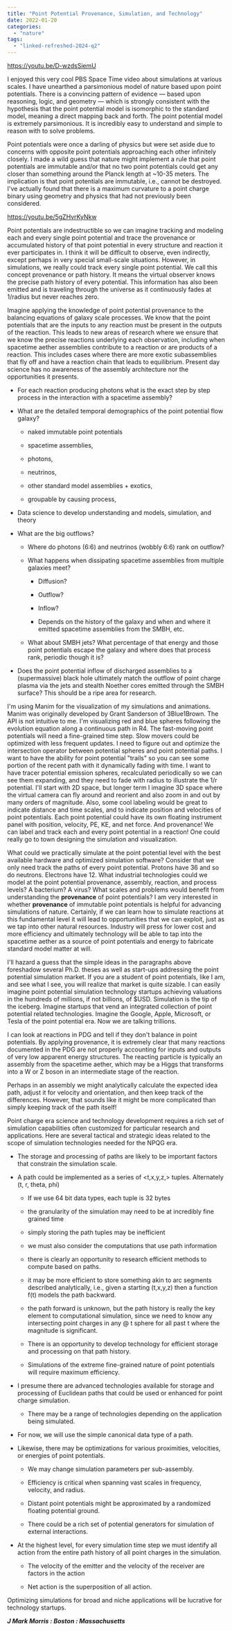 ```yaml
---
title: "Point Potential Provenance, Simulation, and Technology"
date: 2022-01-20
categories: 
  - "nature"
tags: 
  - "linked-refreshed-2024-q2"
---
```


https://youtu.be/D-wzdsSiemU

I enjoyed this very cool PBS Space Time video about simulations at various scales. I have unearthed a parsimonious model of nature based upon point potentials. There is a convincing pattern of evidence — based upon reasoning, logic, and geometry — which is strongly consistent with the hypothesis that the point potential model is isomorphic to the standard model, meaning a direct mapping back and forth. The point potential model is extremely parsimonious. It is incredibly easy to understand and simple to reason with to solve problems.

Point potentials were once a darling of physics but were set aside due to concerns with opposite point potentials approaching each other infinitely closely. I made a wild guess that nature might implement a rule that point potentials are immutable and/or that no two point potentials could get any closer than something around the Planck length at ~10\-35 meters. The implication is that point potentials are immutable, i.e., cannot be destroyed. I've actually found that there is a maximum curvature to a point charge binary using geometry and physics that had not previously been considered.

https://youtu.be/5gZHvrKyNkw

Point potentials are indestructible so we can imagine tracking and modeling each and every single point potential and trace the provenance or accumulated history of that point potential in every structure and reaction it ever participates in. I think it will be difficult to observe, even indirectly, except perhaps in very special small-scale situations. However, in simulations, we really could track every single point potential. We call this concept provenance or path history. It means the virtual observer knows the precise path history of every potential. This information has also been emitted and is traveling through the universe as it continuously fades at 1/radius but never reaches zero.

Imagine applying the knowledge of point potential provenance to the balancing equations of galaxy scale processes. We know that the point potentials that are the inputs to any reaction must be present in the outputs of the reaction. This leads to new areas of research where we ensure that we know the precise reactions underlying each observation, including when spacetime aether assemblies contribute to a reaction or are products of a reaction. This includes cases where there are more exotic subassemblies that fly off and have a reaction chain that leads to equilibrium. Present day science has no awareness of the assembly architecture nor the opportunities it presents.

- For each reaction producing photons what is the exact step by step process in the interaction with a spacetime assembly?

- What are the detailed temporal demographics of the point potential flow galaxy?
    - naked immutable point potentials
    
    - spacetime assemblies,
    
    - photons,
    
    - neutrinos,
    
    - other standard model assemblies + exotics,
    
    - groupable by causing process,

- Data science to develop understanding and models, simulation, and theory

- What are the big outflows?
    - Where do photons (6:6) and neutrinos (wobbly 6:6) rank on outflow?
    
    - What happens when dissipating spacetime assemblies from multiple galaxies meet?
        - Diffusion?
        
        - Outflow?
        
        - Inflow?
        
        - Depends on the history of the galaxy and when and where it emitted spacetime assemblies from the SMBH, etc.
    
    - What about SMBH jets? What percentage of that energy and those point potentials escape the galaxy and where does that process rank, periodic though it is?

- Does the point potential inflow of discharged assemblies to a (supermassive) black hole ultimately match the outflow of point charge plasma via the jets and stealth Noether cores emitted through the SMBH surface? This should be a ripe area for research.

I'm using Manim for the visualization of my simulations and animations. Manim was originally developed by Grant Sanderson of 3Blue1Brown. The API is not intuitive to me. I'm visualizing red and blue spheres following the evolution equation along a continuous path in R4. The fast-moving point potentials will need a fine-grained time step. Slow movers could be optimized with less frequent updates. I need to figure out and optimize the intersection operator between potential spheres and point potential paths. I want to have the ability for point potential "trails" so you can see some portion of the recent path with it dynamically fading with time. I want to have tracer potential emission spheres, recalculated periodically so we can see them expanding, and they need to fade with radius to illustrate the 1/r potential. I'll start with 2D space, but longer term I imagine 3D space where the virtual camera can fly around and reorient and also zoom in and out by many orders of magnitude. Also, some cool labeling would be great to indicate distance and time scales, and to indicate position and velocities of point potentials. Each point potential could have its own floating instrument panel with position, velocity, PE, KE, and net force. And provenance! We can label and track each and every point potential in a reaction! One could really go to town designing the simulation and visualization.

What could we practically simulate at the point potential level with the best available hardware and optimized simulation software? Consider that we only need track the paths of every point potential. Protons have 36 and so do neutrons. Electrons have 12. What industrial technologies could we model at the point potential provenance, assembly, reaction, and process levels? A bacterium? A virus? What scales and problems would benefit from understanding the **provenance** of point potentials? I am very interested in whether **provenance** of immutable point potentials is helpful for advancing simulations of nature. Certainly, if we can learn how to simulate reactions at this fundamental level it will lead to opportunities that we can exploit, just as we tap into other natural resources. Industry will press for lower cost and more efficiency and ultimately technology will be able to tap into the spacetime aether as a source of point potentials and energy to fabricate standard model matter at will.

I'll hazard a guess that the simple ideas in the paragraphs above foreshadow several Ph.D. theses as well as start-ups addressing the point potential simulation market. If you are a student of point potentials, like I am, and see what I see, you will realize that market is quite sizable. I can easily imagine point potential simulation technology startups achieving valuations in the hundreds of millions, if not billions, of $USD. Simulation is the tip of the iceberg. Imagine startups that vend an integrated collection of point potential related technologies. Imagine the Google, Apple, Microsoft, or Tesla of the point potential era. Now we are talking trillions.

I can look at reactions in PDG and tell if they don't balance in point potentials. By applying provenance, it is extremely clear that many reactions documented in the PDG are not properly accounting for inputs and outputs of very low apparent energy structures. The reacting particle is typically an assembly from the spacetime aether, which may be a Higgs that transforms into a W or Z boson in an intermediate stage of the reaction.

Perhaps in an assembly we might analytically calculate the expected idea path, adjust it for velocity and orientation, and then keep track of the differences. However, that sounds like it might be more complicated than simply keeping track of the path itself!

Point charge era science and technology development requires a rich set of simulation capabilities often customized for particular research and applications. Here are several tactical and strategic ideas related to the scope of simulation technologies needed for the NPQG era.

- The storage and processing of paths are likely to be important factors that constrain the simulation scale.

- A path could be implemented as a series of <t,x,y,z,> tuples. Alternately (t, r, theta, phi)
    - If we use 64 bit data types, each tuple is 32 bytes
    
    - the granularity of the simulation may need to be at incredibly fine grained time
    
    - simply storing the path tuples may be inefficient
    
    - we must also consider the computations that use path information
    
    - there is clearly an opportunity to research efficient methods to compute based on paths.
    
    - it may be more efficient to store something akin to arc segments described analytically, i.e., given a starting (t,x,y,z) then a function f(t) models the path backward.
    
    - the path forward is unknown, but the path history is really the key element to computational simulation, since we need to know any intersecting point charges in any @ t sphere for all past t where the magnitude is significant.
    
    - There is an opportunity to develop technology for efficient storage and processing on that path history.
    
    - Simulations of the extreme fine-grained nature of point potentials will require maximum efficiency.

- I presume there are advanced technologies available for storage and processing of Euclidean paths that could be used or enhanced for point charge simulation.
    - There may be a range of technologies depending on the application being simulated.

- For now, we will use the simple canonical data type of a path.

- Likewise, there may be optimizations for various proximities, velocities, or energies of point potentials.
    - We may change simulation parameters per sub-assembly.
    
    - Efficiency is critical when spanning vast scales in frequency, velocity, and radius.
    
    - Distant point potentials might be approximated by a randomized floating potential ground.
    
    - There could be a rich set of potential generators for simulation of external interactions.

- At the highest level, for every simulation time step we must identify all action from the entire path history of all point charges in the simulation.
    - The velocity of the emitter and the velocity of the receiver are factors in the action
    
    - Net action is the superposition of all action.

Optimizing simulations for broad and niche applications will be lucrative for technology startups.

**_J Mark Morris : Boston : Massachusetts_**
